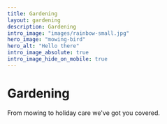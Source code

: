 ```yaml
---
title: Gardening
layout: gardening
description: Gardening
intro_image: "images/rainbow-small.jpg"
hero_image: "mowing-bird"
hero_alt: "Hello there"
intro_image_absolute: true
intro_image_hide_on_mobile: true
---
```


# Gardening

From mowing to holiday care we've got you covered. 